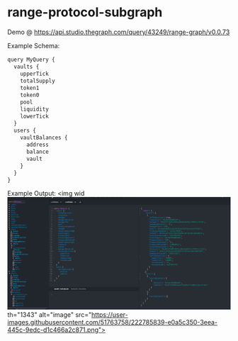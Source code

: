 # range-protocol-subgraph

Demo @ https://api.studio.thegraph.com/query/43249/range-graph/v0.0.73

Example Schema:
```
query MyQuery {
  vaults {
    upperTick
    totalSupply
    token1
    token0
    pool
    liquidity
    lowerTick
  }
  users {
    vaultBalances {
      address
      balance
      vault
    }
  }
}
```

Example Output:
<img wid![img.png](img.png)th="1343" alt="image" src="https://user-images.githubusercontent.com/51763758/222785839-e0a5c350-3eea-445c-9edc-d1c466a2c871.png">
